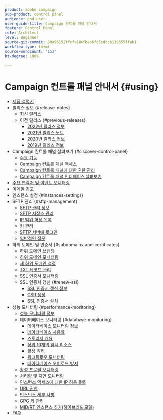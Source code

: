 ```yaml
---
product: adobe campaign
sub-product: control panel
audience: end-user
user-guide-title: Campaign 컨트롤 패널 안내서
feature: Control Panel
role: Architect
level: Beginner
source-git-commit: 80a96152ffcfa184fbeb6fc5cddcb119655ffab1
workflow-type: tm+mt
source-wordcount: '153'
ht-degree: 100%

---
```



# Campaign 컨트롤 패널 안내서 {#using}

+ [제품 설명서](control-panel-home.md)
+ 릴리스 정보 {#release-notes}
   + [최신 릴리스](rn/release-notes.md)
   + 이전 릴리스 {#previous-releases}
      + [2022년 릴리스 정보](rn/release-notes-2022.md)
      + [2021년 릴리스 노트](rn/release-notes-2021.md)
      + [2020년 릴리스 정보](rn/release-notes-2020.md)
      + [2019년 릴리스 정보](rn/release-notes-2019.md)
+ Campaign 컨트롤 패널 살펴보기 {#discover-control-panel}
   + [주요 기능](discover/using/key-features.md)
   + [Campaign 컨트롤 패널 액세스](discover/using/accessing-control-panel.md)
   + [Campaign 컨트롤 패널에 대한 권한 관리](discover/using/managing-permissions.md)
   + [Campaign 컨트롤 패널 인터페이스 살펴보기](discover/using/discovering-the-interface.md)
+ [주요 연락처 및 이벤트 모니터링](service-events/service-events.md)
+ [이메일 경고](performance-monitoring/using/email-alerting.md)
+ 인스턴스 설정 {#instances-settings}
+ SFTP 관리 {#sftp-management}
   + [SFTP 관리 정보](sftp/using/about-sftp-management.md)
   + [SFTP 저장소 관리](sftp/using/sftp-storage-management.md)
   + [IP 범위 허용 목록](sftp/using/ip-range-allow-listing.md)
   + [키 관리](sftp/using/key-management.md)
   + [SFTP 서버에 로그인](sftp/using/logging-into-sftp-server.md)
   + [일반적인 질문](sftp/using/common-questions.md)
+ 하위 도메인 및 인증서 {#subdomains-and-certificates}
   + [하위 도메인 브랜딩](subdomains-certificates/using/subdomains-branding.md)
   + [하위 도메인 모니터링](subdomains-certificates/using/monitoring-subdomains.md)
   + [새 하위 도메인 설정](subdomains-certificates/using/setting-up-new-subdomain.md)
   + [TXT 레코드 관리](subdomains-certificates/using/managing-txt-records.md)
   + [SSL 인증서 모니터링](subdomains-certificates/using/monitoring-ssl-certificates.md)
   + SSL 인증서 갱신 {#renew-ssl}
      + [SSL 인증서 갱신 정보](subdomains-certificates/using/renewing-subdomain-certificate.md)
      + [CSR 생성](subdomains-certificates/using/generate-csr.md)
      + [SSL 인증서 설치](subdomains-certificates/using/install-ssl-certificate.md)
+ 성능 모니터링 {#performance-monitoring}
   + [성능 모니터링 정보](performance-monitoring/using/about-performance-monitoring.md)
   + 데이터베이스 모니터링 {#database-monitoring}
      + [데이터베이스 모니터링 정보](performance-monitoring/using/database-monitoring.md)
      + [데이터베이스 사용률](performance-monitoring/using/database-utilization.md)
      + [스토리지 개요](performance-monitoring/using/database-storage-overview.md)
      + [상위 10개의 임시 리소스](performance-monitoring/using/database-top-ten-resources.md)
      + [활성 쿼리](performance-monitoring/using/database-active-queries.md)
      + [워크플로우 모니터링](performance-monitoring/using/workflow-monitoring.md)
      + [데이터베이스 오버로드 방지](performance-monitoring/using/database-preventing-overload.md)
   + [활성 프로필 모니터링](performance-monitoring/using/active-profiles-monitoring.md)
   + [처리량 및 지연 모니터링](performance-monitoring/using/thoughputs-latencies.md)
   + [인스턴스 액세스에 대한 IP 허용 목록](instances-settings/using/ip-allow-listing-instance-access.md)
   + [URL 권한](instances-settings/using/url-permissions.md)
   + [인스턴스 세부 사항](instances-settings/using/instance-details.md)
   + [GPG 키 관리](instances-settings/using/gpg-keys-management.md)
   + [MID/RT 인스턴스 추가(하이브리드 모델)](instances-settings/using/external-accounts.md)
+ [FAQ](faq.md)
